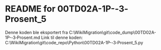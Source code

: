 # README for 00TD02A-1P-‐3‐Prosent_5
Denne koden ble eksportert fra C:\WikiMigration\git\code_dump\00TD02A-1P-‐3‐Prosent.md
Link til denne koden: C:\WikiMigration\git\code_repo\Python\00TD02A-1P-‐3‐Prosent_5.py
